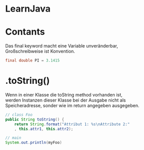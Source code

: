# LearnJava

# Contants

Das final keyword macht eine Variable unveränderbar,  
Großschreibweise ist Konvention.
```java
final double PI = 3.1415
```

# .toString()

Wenn in einer Klasse die toString method vorhanden ist,  
werden Instanzen dieser Klasse bei der Ausgabe nicht als  
Speicheradresse, sonder wie im return angegeben ausgegeben.  
```java
// class Foo
public String toString() {
    return String.format("Attribut 1: %s\nAttribute 2:"
    , this.attr1, this.attr2);
```

```java
// main
System.out.println(myFoo)
```
